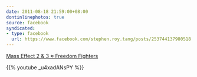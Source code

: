 ```yaml
---
date: 2011-08-18 21:59:00+08:00
dontinlinephotos: true
source: facebook
syndicated:
- type: facebook
  url: https://www.facebook.com/stephen.roy.tang/posts/253744137980518
---
```




[Mass Effect 2 & 3 ≈ Freedom Fighters](https://www.youtube.com/watch?v=_u4xadANsPY)



{{% youtube _u4xadANsPY %}}
